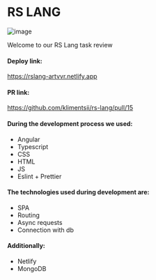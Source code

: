 # RS LANG

![image](https://user-images.githubusercontent.com/89966205/178599211-63f9f475-038f-4473-a2d7-de17ee03bd38.png)

Welcome to our RS Lang task review

#### Deploy link: ####

https://rslang-artvvr.netlify.app

#### PR link: ####

https://github.com/klimentsii/rs-lang/pull/15

#### During the development process we used: ####

* Angular
* Typescript
* CSS
* HTML
* JS
* Eslint + Prettier

#### The technologies used during development are: ####

* SPA
* Routing
* Async requests
* Connection with db

#### Additionally: ####

* Netlify
* MongoDB
